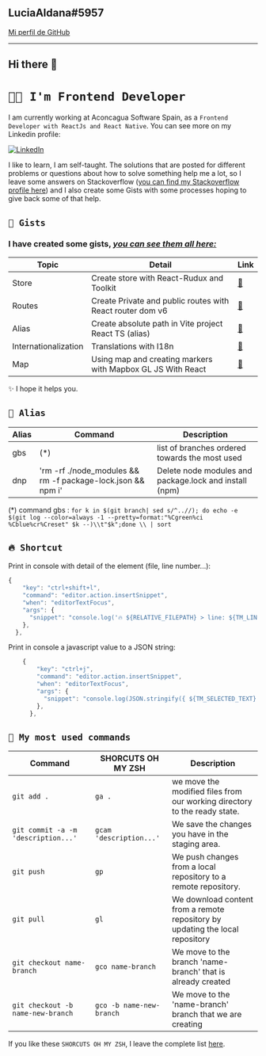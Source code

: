 ## LuciaAldana#5957

[Mi perfil de GitHub](https://github.com/luciaaldana)

---

## Hi there 👋

# `👩‍💻 I'm Frontend Developer`

I am currently working at Aconcagua Software Spain, as a `Frontend Developer with ReactJs and React Native`. You can see more on my Linkedin profile:

<a href="https://www.linkedin.com/in/luciaaldanacastillo" target="_blank"><img alt="LinkedIn" src="https://img.shields.io/badge/linkedin-%230077B5.svg?&style=for-the-badge&logo=linkedin&logoColor=white" /></a>

I like to learn, I am self-taught. The solutions that are posted for different problems or questions about how to solve something help me a lot, so I leave some answers on Stackoverflow ([you can find my Stackoverflow profile here](https://stackoverflow.com/users/19827435/lucia-aldana)) and I also create some Gists with some processes hoping to give back some of that help.

## `🌟 Gists`

### I have created some gists, [_you can see them all here:_](https://gist.github.com/luciaaldana)

| Topic                | Detail                                                      | Link                                                                       |
| -------------------- | ----------------------------------------------------------- | -------------------------------------------------------------------------- |
| Store                | Create store with React-Rudux and Toolkit                   | [🔗](https://gist.github.com/luciaaldana/d5445118263020994c33be1578144208) |
| Routes               | Create Private and public routes with React router dom v6   | [🔗](https://gist.github.com/luciaaldana/383b73e3546773dbb0a4ac762fff0660) |
| Alias                | Create absolute path in Vite project React TS (alias)       | [🔗](https://gist.github.com/luciaaldana/7343c77b56e02a1ab7ed2903c01a843d) |
| Internationalization | Translations with I18n                                      | [🔗](https://gist.github.com/luciaaldana/540d60b401bea06672f03ea01db80aab) |
| Map                  | Using map and creating markers with Mapbox GL JS With React | [🔗](https://gist.github.com/luciaaldana/9796f682a692963e4f68791d7240883d) |

✨ I hope it helps you.

## `👾 Alias`

| Alias | Command                                                     | Description                                            |
| ----- | ----------------------------------------------------------- | ------------------------------------------------------ |
| gbs   | (\*)                                                        | list of branches ordered towards the most used         |
| dnp   | 'rm -rf ./node_modules && rm -f package-lock.json && npm i' | Delete node modules and package.lock and install (npm) |

(\*) command gbs :
`for k in $(git branch| sed s/^..//); do echo -e $(git log --color=always -1 --pretty=format:"%Cgreen%ci %Cblue%cr%Creset" $k --)\\t"$k";done \\ | sort`

## `🔥 Shortcut`

Print in console with detail of the element (file, line number...):

```javascript
{
    "key": "ctrl+shift+l",
    "command": "editor.action.insertSnippet",
    "when": "editorTextFocus",
    "args": {
      "snippet": "console.log('🔥 ${RELATIVE_FILEPATH} > line: ${TM_LINE_NUMBER} > ${TM_SELECTED_TEXT}:$2', ${TM_SELECTED_TEXT}$1);"
    },
  },
```

Print in console a javascript value to a JSON string:

```javascript
    {
        "key": "ctrl+j",
        "command": "editor.action.insertSnippet",
        "when": "editorTextFocus",
        "args": {
          "snippet": "console.log(JSON.stringify({ ${TM_SELECTED_TEXT} }, null, 2));"
        },
      },
```

## `🤖 My most used commands`

| Command                             | SHORCUTS OH MY ZSH       | Description                                                                   |
| ----------------------------------- | ------------------------ | ----------------------------------------------------------------------------- |
| `git add .`                         | `ga .`                   | we move the modified files from our working directory to the ready state.     |
| `git commit -a -m 'description...'` | `gcam 'description...' ` | We save the changes you have in the staging area.                             |
| `git push`                          | `gp`                     | We push changes from a local repository to a remote repository.               |
| `git pull`                          | `gl`                     | We download content from a remote repository by updating the local repository |
| `git checkout name-branch`          | `gco name-branch`        | We move to the branch 'name-branch' that is already created                   |
| `git checkout -b name-new-branch`   | `gco -b name-new-branch` | We move to the 'name-branch' branch that we are creating                      |

If you like these `SHORCUTS OH MY ZSH`, I leave the complete list [here](https://kapeli.com/cheat_sheets/Oh-My-Zsh_Git.docset/Contents/Resources/Documents/index).
